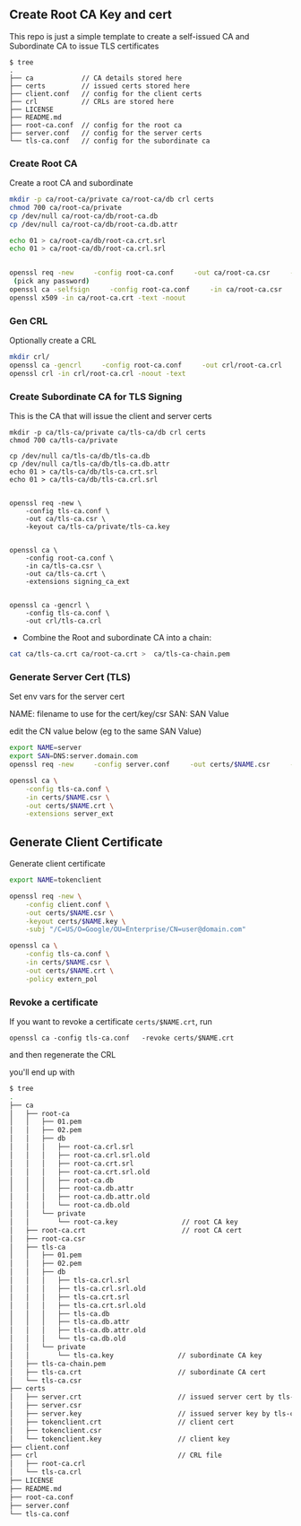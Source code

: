 ## Create Root CA Key and cert

This repo is just a simple template to create a self-issued CA and Subordinate CA to issue TLS certificates

```
$ tree
.
├── ca            // CA details stored here
├── certs         // issued certs stored here
├── client.conf   // config for the client certs 
├── crl           // CRLs are stored here
├── LICENSE
├── README.md
├── root-ca.conf  // config for the root ca
├── server.conf   // config for the server certs 
└── tls-ca.conf   // config for the subordinate ca 
```


### Create Root CA

Create a root CA and subordinate

```bash
mkdir -p ca/root-ca/private ca/root-ca/db crl certs
chmod 700 ca/root-ca/private
cp /dev/null ca/root-ca/db/root-ca.db
cp /dev/null ca/root-ca/db/root-ca.db.attr

echo 01 > ca/root-ca/db/root-ca.crt.srl
echo 01 > ca/root-ca/db/root-ca.crl.srl


openssl req -new     -config root-ca.conf     -out ca/root-ca.csr     -keyout ca/root-ca/private/root-ca.key
 (pick any password)
openssl ca -selfsign     -config root-ca.conf     -in ca/root-ca.csr     -out ca/root-ca.crt     -extensions root_ca_ext
openssl x509 -in ca/root-ca.crt -text -noout
```


### Gen CRL

Optionally create a CRL

```bash
mkdir crl/
openssl ca -gencrl     -config root-ca.conf     -out crl/root-ca.crl
openssl crl -in crl/root-ca.crl -noout -text
```

### Create Subordinate CA for TLS Signing

This is the CA that will issue the client and server certs

```
mkdir -p ca/tls-ca/private ca/tls-ca/db crl certs
chmod 700 ca/tls-ca/private

cp /dev/null ca/tls-ca/db/tls-ca.db
cp /dev/null ca/tls-ca/db/tls-ca.db.attr
echo 01 > ca/tls-ca/db/tls-ca.crt.srl
echo 01 > ca/tls-ca/db/tls-ca.crl.srl


openssl req -new \
    -config tls-ca.conf \
    -out ca/tls-ca.csr \
    -keyout ca/tls-ca/private/tls-ca.key


openssl ca \
    -config root-ca.conf \
    -in ca/tls-ca.csr \
    -out ca/tls-ca.crt \
    -extensions signing_ca_ext


openssl ca -gencrl \
    -config tls-ca.conf \
    -out crl/tls-ca.crl
```

- Combine the Root and subordinate CA into a chain:

```bash
cat ca/tls-ca.crt ca/root-ca.crt >  ca/tls-ca-chain.pem
```

### Generate Server Cert (TLS)

Set env vars for the server cert

NAME: filename to use for the cert/key/csr
SAN:  SAN Value

edit the CN value below (eg to the same SAN Value)

```bash
export NAME=server
export SAN=DNS:server.domain.com
openssl req -new     -config server.conf     -out certs/$NAME.csr     -keyout certs/$NAME.key -subj "/C=US/O=Google/OU=Enterprise/CN=server.domain.com"

openssl ca \
    -config tls-ca.conf \
    -in certs/$NAME.csr \
    -out certs/$NAME.crt \
    -extensions server_ext
```


## Generate Client Certificate

Generate client certificate

```bash
export NAME=tokenclient

openssl req -new \
    -config client.conf \
    -out certs/$NAME.csr \
    -keyout certs/$NAME.key \
    -subj "/C=US/O=Google/OU=Enterprise/CN=user@domain.com"

openssl ca \
    -config tls-ca.conf \
    -in certs/$NAME.csr \
    -out certs/$NAME.crt \
    -policy extern_pol 
```

### Revoke a certificate

If you want to revoke a certificate `certs/$NAME.crt`, run

```
openssl ca -config tls-ca.conf   -revoke certs/$NAME.crt
```
and then regenerate the CRL

you'll end up with

```bash
$ tree
.
├── ca
│   ├── root-ca
│   │   ├── 01.pem
│   │   ├── 02.pem
│   │   ├── db
│   │   │   ├── root-ca.crl.srl
│   │   │   ├── root-ca.crl.srl.old
│   │   │   ├── root-ca.crt.srl
│   │   │   ├── root-ca.crt.srl.old
│   │   │   ├── root-ca.db
│   │   │   ├── root-ca.db.attr
│   │   │   ├── root-ca.db.attr.old
│   │   │   └── root-ca.db.old
│   │   └── private
│   │       └── root-ca.key                // root CA key
│   ├── root-ca.crt                        // root CA cert
│   ├── root-ca.csr
│   ├── tls-ca
│   │   ├── 01.pem
│   │   ├── 02.pem
│   │   ├── db
│   │   │   ├── tls-ca.crl.srl
│   │   │   ├── tls-ca.crl.srl.old
│   │   │   ├── tls-ca.crt.srl
│   │   │   ├── tls-ca.crt.srl.old
│   │   │   ├── tls-ca.db
│   │   │   ├── tls-ca.db.attr
│   │   │   ├── tls-ca.db.attr.old
│   │   │   └── tls-ca.db.old
│   │   └── private
│   │       └── tls-ca.key                // subordinate CA key
│   ├── tls-ca-chain.pem
│   ├── tls-ca.crt                        // subordinate CA cert
│   └── tls-ca.csr
├── certs
│   ├── server.crt                        // issued server cert by tls-ca
│   ├── server.csr 
│   ├── server.key                        // issued server key by tls-ca
│   ├── tokenclient.crt                   // client cert
│   ├── tokenclient.csr
│   └── tokenclient.key                   // client key
├── client.conf
├── crl                                   // CRL file
│   ├── root-ca.crl
│   └── tls-ca.crl
├── LICENSE
├── README.md
├── root-ca.conf
├── server.conf
└── tls-ca.conf
```
